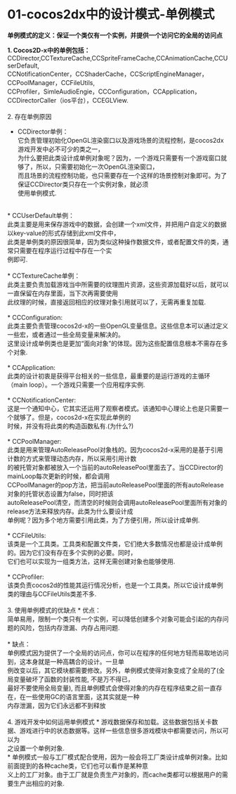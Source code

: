 01-cocos2dx中的设计模式-单例模式
=====

**单例模式的定义：保证一个类仅有一个实例，并提供一个访问它的全局的访问点**<br>

**1. Cocos2D-x中的单例包括：**
CCDirector,CCTextureCache,CCSpriteFrameCache,CCAnimationCache,CCUserDefault, <br>
CCNotificationCenter，CCShaderCache，CCScriptEngineManager，CCPoolManager，CCFileUtils, <br>
CCProfiler，SimleAudioEngie，CCConfiguration，CCApplication，CCDirectorCaller（ios平台），CCEGLView. <br>
<br>
2. 存在单例原因
<br>
* CCDirector单例：<br>
它负责管理初始化OpenGL渲染窗口以及游戏场景的流程控制，是cocos2dx游戏开发中必不可少的类之一，<br>
为什么要把此类设计成单例对象呢？因为，一个游戏只需要有一个游戏窗口就够了，所以，只需要初始化一次OpenGL渲染窗口，<br>
而且场景的流程控制功能，也只需要存在一个这样的场景控制对象即可。为了保证CCDirector类只存在一个实例对象，就必须<br>
使用单例模式.<br>
<br>
* CCUserDefault单例：<br>
此类主要是用来保存游戏中的数据，会创建一个xml文件，并把用户自定义的数据以key-value的形式存储到此xml文件中，<br>
此类是单例类的原因很简单，因为类似这种操作数据文件，或者配置文件的类，通常只需要在程序运行过程中存在一个实 <br>
例即可.<br>
<br>
* CCTextureCache单例：<br>
此类主要负责加载游戏当中所需要的纹理图片资源，这些资源加载好以后，就可以一直保留在内存里面，当下次再需要使用<br>
此纹理的时候，直接返回相应的纹理对象引用就可以了，无需再重复加载.<br>
<br>
* CCConfiguration: <br>
此类主要负责管理cocos2d-x的一些OpenGL变量信息。这些信息本可以通过定义一些宏，或者通过一些全局变量来解决的。<br>
这里设计成单例类也是更加“面向对象”的体现。因为这些配置信息根本不需存在多个对象. <br>
<br>
* CCApplication: <br>
此类的设计初衷是获得平台相关的一些信息，最重要的是运行游戏的主循环（main loop）。一个游戏只需要一个应用程序实例.<br>
<br>
* CCNotificationCenter: <br>
这是一个通知中心，它其实还运用了观察者模式。该通知中心理论上也是只需要一个就够了。但是，cocos2d-x在实现此单例的 <br>
时候，并没有将此类的构造函数私有.(为什么?) <br>
<br>
* CCPoolManager: <br>
此类是用来管理AutoReleasePool对象栈的。因为cocos2d-x采用的是基于引用计数的方式来管理动态内存，所以采用引用计数<br>
的被托管对象都被放入一个当前的autoReleasePool里面去了。当CCDirector的mainLoop每次更新的时候，都会调用<br>
CCPoolManager的pop方法，把当前autoReleasePool里面的所有autoRelease对象的托管状态设置为false，同时把该<br>
autoReleasePool清空，而清空的时候则会调用autoReleasePool里面所有对象的release方法来释放内存。此类为什么要设计成<br>
单例呢？因为多个地方需要引用此类，为了方便引用，所以设计成单例.<br>
<br>
* CCFileUtils: <br>
该类是一个工具类。工具类和配置文件类，它们绝大多数情况也都是设计成单例的。因为它们没有存在多个实例的必要。同时，<br>
它们也可以实现为一组类方法，这样无需创建对象也能够使用. <br>
<br>
* CCProfiler: <br>
该类负责cocos2d的性能其运行情况分析，也是一个工具类。所以它设计成单例类的理由与CCFileUtils类差不多.<br>
<br>
3. 使用单例模式的优缺点
* 优点： <br>
简单易用，限制一个类只有一个实例，可以降低创建多个对象可能会引起的内存问题的风险，包括内存泄漏、内存占用问题.<br>
<br>
* 缺点：<br>
单例模式因为提供了一个全局的访问点，你可以在程序的任何地方轻而易取地访问到，这本身就是一种高耦合的设计。一旦单<br>
例改变以后，其它模块都需要修改。另外，单例模式使得对象变成了全局的了(全局变量破坏了函数的封装性能, 不是万不得已，<br>
最好不要使用全局变量), 而且单例模式会使得对象的内存在程序结束之前一直存在，在一些使用GC的语言里面，这其实就是一种<br>
内存泄漏，因为它们永远都不到释放<br>
<br>
4. 游戏开发中如何运用单例模式
* 游戏数据保存和加载。这些数据包括关卡数据、游戏进行中的状态数据等。这样一些信息很多游戏模块中都需要访问，所以可以为 <br>
之设置一个单例对象. <br>
* 单例模式一般与工厂模式配合使用，因为一般会将工厂类设计成单例对象。比如前面提到的各种cache类，它们也可以看作是某种意<br>
义上的工厂对象。由于工厂就是负责生产对象的，而cache类都可以根据用户的需要生产出相应的对象. <br>

